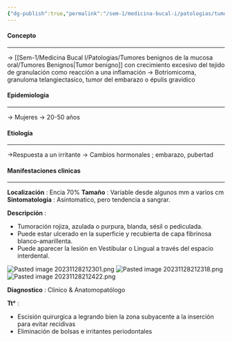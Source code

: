 ```yaml
---
{"dg-publish":true,"permalink":"/sem-1/medicina-bucal-i/patologias/tumores-benignos-de-la-mucosa-oral/tumores-mesenquimatosos/granuloma-piogeno/"}
---
```



#### Concepto
---

→ [[Sem-1/Medicina Bucal I/Patologias/Tumores benignos de la mucosa oral/Tumores Benignos\|Tumor benigno]] con crecimiento excesivo del tejido de granulación como reacción a una inflamación
→ Botriomicoma, granuloma telangiectasico, tumor del embarazo o épulis gravidico

#### Epidemiologia
---

→ Mujeres 
→ 20-50 años

#### Etiologia
---

→Respuesta a un irritante
→ Cambios hormonales ; embarazo, pubertad

#### Manifestaciones clinicas
---

**Localización** : Encia 70% 
**Tamaño** : Variable desde algunos mm a varios cm
**Sintomatologia** : Asintomatico, pero tendencia a sangrar.

**Descripción** :
- Tumoración rojiza, azulada o purpura, blanda, sésil o pediculada. 
- Puede estar ulcerado en la superficie y recubierta de capa fibrinosa blanco-amarillenta.
- Puede aparecer la lesión en Vestibular o Lingual a través del espacio interdental.

![Pasted image 20231128212301.png](/img/user/Sem-1/Cirugia%20Bucal%20I/Medias/Pasted%20image%2020231128212301.png)
![Pasted image 20231128212318.png](/img/user/Sem-1/Cirugia%20Bucal%20I/Medias/Pasted%20image%2020231128212318.png)
![Pasted image 20231128212422.png](/img/user/Sem-1/Cirugia%20Bucal%20I/Medias/Pasted%20image%2020231128212422.png)

**Diagnostico** : Clinico & Anatomopatólogo

**Tt°** :
- Escisión quirurgica a legrando bien la zona subyacente a la inserción para evitar recidivas
- Eliminación de bolsas e irritantes periodontales